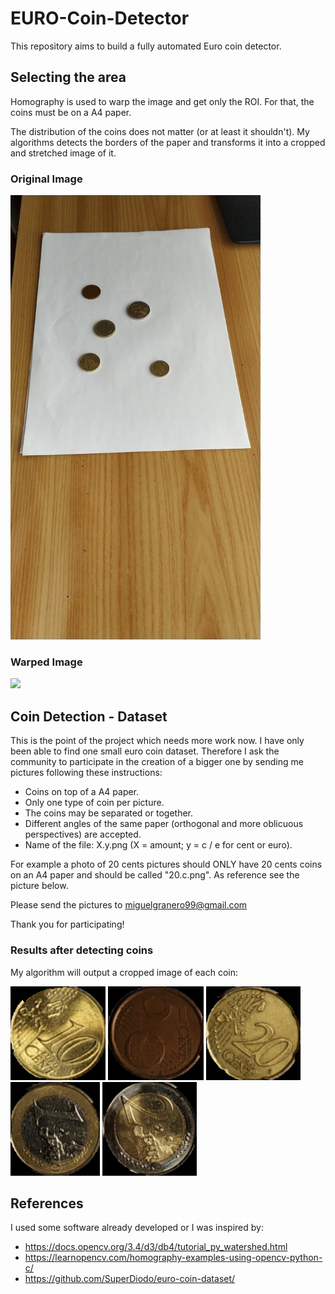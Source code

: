 # EURO-Coin-Detector
This repository aims to build a fully automated Euro coin detector.

## Selecting the area

Homography is used to warp the image and get only the ROI. For that, the coins must be on a A4 paper.

The distribution of the coins does not matter (or at least it shouldn't). My algorithms detects the borders of the paper and transforms it into a cropped and stretched image of it.

### Original Image
<img src="images/torcida.jpeg" width="400"/>

### Warped Image
<img src="images/output.png" width="400"/>

## Coin Detection - Dataset

This is the point of the project  which needs more work now. I have only been able to find one small euro coin dataset. Therefore I ask the community to participate in the creation of a bigger one by sending me pictures following these instructions:
- Coins on top of a A4 paper.
- Only one type of coin per picture.
- The coins may be separated or together.
- Different angles of the same paper (orthogonal and more oblicuous perspectives) are accepted.
- Name of the file: X.y.png (X = amount; y = c / e for cent or euro).

For example a photo of 20 cents pictures should ONLY have 20 cents coins on an A4 paper and should be called "20.c.png".
As reference see the picture below.

Please send the pictures to miguelgranero99@gmail.com

Thank you for participating!

### Results after detecting coins
My algorithm will output a cropped image of each coin:

<img src="images/coin0.png" height="150"/> <img src="images/coin1.png" height="150"/> <img src="images/coin2.png" height="150"/> <img src="images/coin3.png" height="150"/> <img src="images/coin4.png" height="150"/>

## References
I used some software already developed or I was inspired by:
- https://docs.opencv.org/3.4/d3/db4/tutorial_py_watershed.html
- https://learnopencv.com/homography-examples-using-opencv-python-c/
- https://github.com/SuperDiodo/euro-coin-dataset/
